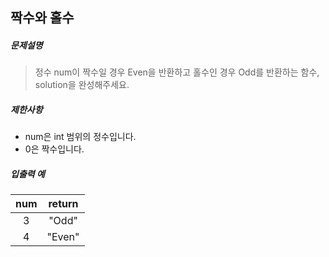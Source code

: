 ## 짝수와 홀수

##### 문제설명
> 정수 num이 짝수일 경우 Even을 반환하고 홀수인 경우 Odd를 반환하는 함수, solution을 완성해주세요.


##### 제한사항
* num은 int 범위의 정수입니다.
* 0은 짝수입니다.

##### 입출력 예
|num|return|
|:---:|:---:|
|3|"Odd"|
|4|"Even"|
